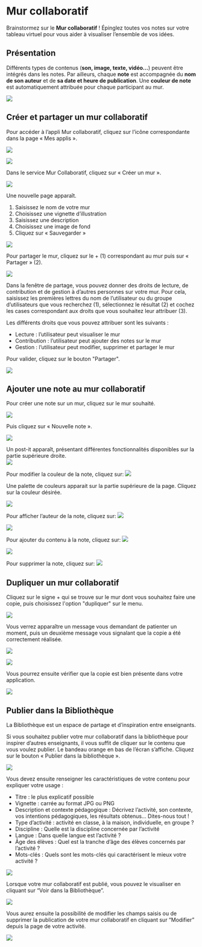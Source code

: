 # Mur collaboratif

Brainstormez sur le **Mur collaboratif** ! Épinglez toutes vos notes sur votre tableau virtuel pour vous aider à visualiser l’ensemble de vos idées.

## Présentation

Différents types de contenus (**son, image, texte, vidéo…**) peuvent être intégrés dans les notes. Par ailleurs, chaque **note** est accompagnée du **nom de son auteur** et de **sa date et heure de publication**. Une **couleur de note** est automatiquement attribuée pour chaque participant au mur.

![](<.gitbook/assets/m112-1-1 (1) (1) (2).png>)

## Créer et partager un mur collaboratif

Pour accéder à l’appli Mur collaboratif, cliquez sur l’icône correspondante dans la page « Mes applis ».

![](<.gitbook/assets/mur-1-2-1-1 (2) (1).png>)

![](<.gitbook/assets/m11-1-1-5 (2) (2).png>)

Dans le service Mur Collaboratif, cliquez sur « Créer un mur ».

![](<.gitbook/assets/c11-2-1-1 (1) (1) (2).png>)

Une nouvelle page apparaît.

1. Saisissez le nom de votre mur
2. Choisissez une vignette d’illustration
3. Saisissez une description
4. Choisissez une image de fond
5. Cliquez sur « Sauvegarder »

![](<.gitbook/assets/mur-2-1024x474-2-1 (2) (1).png>)

Pour partager le mur, cliquez sur le + (1) correspondant au mur puis sur « Partager » (2).

![](<.gitbook/assets/image (48).png>)

Dans la fenêtre de partage, vous pouvez donner des droits de lecture, de contribution et de gestion à d’autres personnes sur votre mur. Pour cela, saisissez les premières lettres du nom de l’utilisateur ou du groupe d’utilisateurs que vous recherchez (1), sélectionnez le résultat (2) et cochez les cases correspondant aux droits que vous souhaitez leur attribuer (3).

Les différents droits que vous pouvez attribuer sont les suivants :

* Lecture : l’utilisateur peut visualiser le mur
* Contribution : l’utilisateur peut ajouter des notes sur le mur
* Gestion : l’utilisateur peut modifier, supprimer et partager le mur

Pour valider, cliquez sur le bouton "Partager".

![](<.gitbook/assets/mur-collaboratif-2 (2) (1).png>)

## Ajouter une note au mur collaboratif

Pour créer une note sur un mur, cliquez sur le mur souhaité.

![](<.gitbook/assets/mur-4-1024x229-1 (1) (1).png>)

Puis cliquez sur « Nouvelle note ».

![](<.gitbook/assets/c4-1-2 (1) (1) (2).png>)

Un post-it apparaît, présentant différentes fonctionnalités disponibles sur la partie supérieure droite.\
![](<.gitbook/assets/m9-1-2 (1) (1) (2).png>)

Pour modifier la couleur de la note, cliquez sur: ![](<.gitbook/assets/m10-1-1 (2) (1).png>)

Une palette de couleurs apparait sur la partie supérieure de la page. Cliquez sur la couleur désirée.

![](<.gitbook/assets/m111-1-3 (2) (1).png>)

Pour afficher l’auteur de la note, cliquez sur: ![](<.gitbook/assets/m12-1-5 (2) (2).png>)

![](<.gitbook/assets/m13-1-2-1 (1) (1).png>)

Pour ajouter du contenu à la note, cliquez sur: ![](<.gitbook/assets/m14-1-2-1 (1) (1).png>)

![](<.gitbook/assets/editeur-texte\_mur\_collabora-1024x288-3 (1) (1) (2).png>)

Pour supprimer la note, cliquez sur: ![](<.gitbook/assets/m16-4-1 (2) (2).png>)

## Dupliquer un mur collaboratif

Cliquez sur le signe + qui se trouve sur le mur dont vous souhaitez faire une copie, puis choisissez l'option "dupliquer" sur le menu.

![](<.gitbook/assets/image (1).png>)

Vous verrez apparaître un message vous demandant de patienter un moment, puis un deuxième message vous signalant que la copie a été correctement réalisée.

![](<.gitbook/assets/image (13).png>)

![](<.gitbook/assets/image (8).png>)

Vous pourrez ensuite vérifier que la copie est bien présente dans votre application.

![](<.gitbook/assets/image (35).png>)

## Publier dans la Bibliothèque

La Bibliothèque est un espace de partage et d’inspiration entre enseignants.

Si vous souhaitez publier votre mur collaboratif dans la bibliothèque pour inspirer d’autres enseignants, il vous suffit de cliquer sur le contenu que vous voulez publier. Le bandeau orange en bas de l’écran s’affiche. Cliquez sur le bouton « Publier dans la bibliothèque ».

![](<.gitbook/assets/image (43).png>)

Vous devez ensuite renseigner les caractéristiques de votre contenu pour expliquer votre usage :

* Titre : le plus explicatif possible
* Vignette : carrée au format JPG ou PNG
* Description et contexte pédagogique : Décrivez l’activité, son contexte, vos intentions pédagogiques, les résultats obtenus… Dites-nous tout !&#x20;
* Type d’activité : activité en classe, à la maison, individuelle, en groupe ?&#x20;
* Discipline : Quelle est la discipline concernée par l’activité
* Langue : Dans quelle langue est l’activité ?&#x20;
* Âge des élèves : Quel est la tranche d’âge des élèves concernés par l’activité ?&#x20;
* Mots-clés : Quels sont les mots-clés qui caractérisent le mieux votre activité ?

![](.gitbook/assets/2020-05-20\_17h05\_45.png)

Lorsque votre mur collaboratif est publié, vous pouvez le visualiser en cliquant sur “Voir dans la Bibliothèque”.

![](.gitbook/assets/2020-05-20\_17h06\_09.png)

Vous aurez ensuite la possibilité de modifier les champs saisis ou de supprimer la publication de votre mur collaboratif en cliquant sur “Modifier” depuis la page de votre activité.

![](.gitbook/assets/2020-05-20\_17h06\_26.png)
